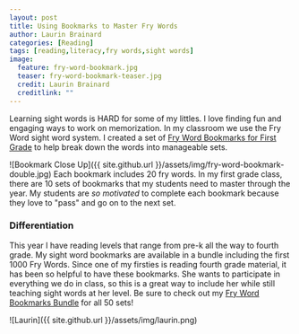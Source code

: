 ```yaml
---
layout: post
title: Using Bookmarks to Master Fry Words
author: Laurin Brainard
categories: [Reading]
tags: [reading,literacy,fry words,sight words]
image:
  feature: fry-word-bookmark.jpg
  teaser: fry-word-bookmark-teaser.jpg
  credit: Laurin Brainard
  creditlink: ""
--- 
```

Learning sight words is HARD for some of my littles. I love finding fun and engaging ways to work on memorization. In my classroom we use the Fry Word sight word system. I created a set of [Fry Word Bookmarks for First Grade](http://bit.ly/2zGmmh7) to help break down the words into manageable sets. 

![Bookmark Close Up]({{ site.github.url }}/assets/img/fry-word-bookmark-double.jpg)
Each bookmark includes 20 fry words. In my first grade class, there are 10 sets of bookmarks that my students need to master through the year. My students are *so motivated* to complete each bookmark because they love to "pass" and go on to the next set. 

### Differentiation
This year I have reading levels that range from pre-k all the way to fourth grade. My sight word bookmarks are available in a bundle including the first 1000 Fry Words. Since one of my firsties is reading fourth grade material, it has been so helpful to have these bookmarks. She wants to participate in everything we do in class, so this is a great way to include her while still teaching sight words at her level. Be sure to check out my [Fry Word Bookmarks Bundle](http://bit.ly/2xXyQim) for all 50 sets!

![Laurin]({{ site.github.url }}/assets/img/laurin.png)